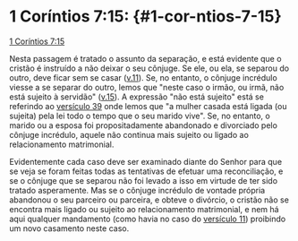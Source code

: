 # 1 Coríntios 7:15: {#1-cor-ntios-7-15}

[1 Coríntios 7:15](http://bibliaonline.com.br/acf/1co/7/15)

Nesta passagem é tratado o assunto da separação, e está evidente que o cristão é instruído a não deixar o seu cônjuge. Se ele, ou ela, se separou do outro, deve ficar sem se casar ([v.11](http://bibliaonline.com.br/acf/1co/7/11)). Se, no entanto, o cônjuge incrédulo viesse a se separar do outro, lemos que &quot;neste caso o irmão, ou irmã, não está sujeito à servidão&quot; ([v.15](http://bibliaonline.com.br/acf/1co/7/15)). A expressão &quot;não está sujeito&quot; está se referindo ao [versículo 39](http://bibliaonline.com.br/acf/1co/7/39) onde lemos que &quot;a mulher casada está ligada (ou sujeita) pela lei todo o tempo que o seu marido vive&quot;. Se, no entanto, o marido ou a esposa foi propositadamente abandonado e divorciado pelo cônjuge incrédulo, aquele não continua mais sujeito ou ligado ao relacionamento matrimonial.

Evidentemente cada caso deve ser examinado diante do Senhor para que se veja se foram feitas todas as tentativas de efetuar uma reconciliação, e se o cônjuge que se separou não foi levado a isso em virtude de ter sido tratado asperamente. Mas se o cônjuge incrédulo de vontade própria abandonou o seu parceiro ou parceira, e obteve o divórcio, o cristão não se encontra mais ligado ou sujeito ao relacionamento matrimonial, e nem há aqui qualquer mandamento (como havia no caso do [versículo 11](http://bibliaonline.com.br/acf/1co/7/11)) proibindo um novo casamento neste caso.